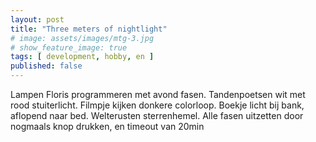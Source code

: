 ```yaml
---
layout: post
title: "Three meters of nightlight"
# image: assets/images/mtg-3.jpg
# show_feature_image: true
tags: [ development, hobby, en ]
published: false
---
```


Lampen Floris programmeren met avond fasen. Tandenpoetsen wit met rood stuiterlicht. Filmpje kijken donkere colorloop. Boekje licht bij bank, aflopend naar bed. Welterusten sterrenhemel. Alle fasen uitzetten door nogmaals knop drukken, en timeout van 20min